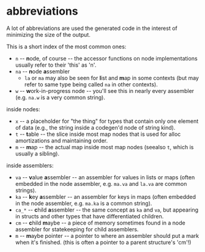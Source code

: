 abbreviations
=============

A lot of abbreviations are used the generated code in the interest of minimizing the size of the output.

This is a short index of the most common ones:

- `n` -- **n**ode, of course -- the accessor functions on node implementations usually refer to their 'this' as 'n'.
- `na` -- **n**ode **a**ssembler
	- `la` or `ma` may also be seen for **l**ist and **m**ap in some contexts (but may refer to same type being called `na` in other contexts).
- `w` -- **w**ork-in-progress node -- you'll see this in nearly every assembler (e.g. `na.w` is a very common string).

inside nodes:

- `x` -- a placeholder for "the thing" for types that contain only one element of data (e.g., the string inside a codegen'd node of string kind).
- `t` -- **t**able -- the slice inside most map nodes that is used for alloc amortizations and maintaining order.
- `m` -- **m**ap -- the actual map inside most map nodes (seealso `t`, which is usually a sibling).

inside assemblers:

- `va` -- **v**alue **a**ssembler -- an assembler for values in lists or maps (often embedded in the node assembler, e.g. `ma.va` and `la.va` are common strings).
- `ka` -- **k**ey **a**ssembler -- an assembler for keys in maps (often embedded in the node assembler, e.g. `ma.ka` is a common string).
- `ca_*` -- **c**hild **a**ssembler -- the same concept as `ka` and `va`, but appearing in structs and other types that have differentiated children.
- `cm` -- **c**hild **m**aybe -- a piece of memory sometimes found in a node assembler for statekeeping for child assemblers.
- `m` -- **m**aybe pointer -- a pointer to where an assembler should put a mark when it's finished.  (this is often a pointer to a parent structure's 'cm'!)
